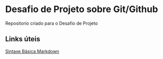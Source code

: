 # Desafio de Projeto sobre Git/Github
Repositorio criado para o Desafio de Projeto

## Links úteis
[Sintaxe Básica Markdown](https://www.markdownguide.org/basic-syntax/)
